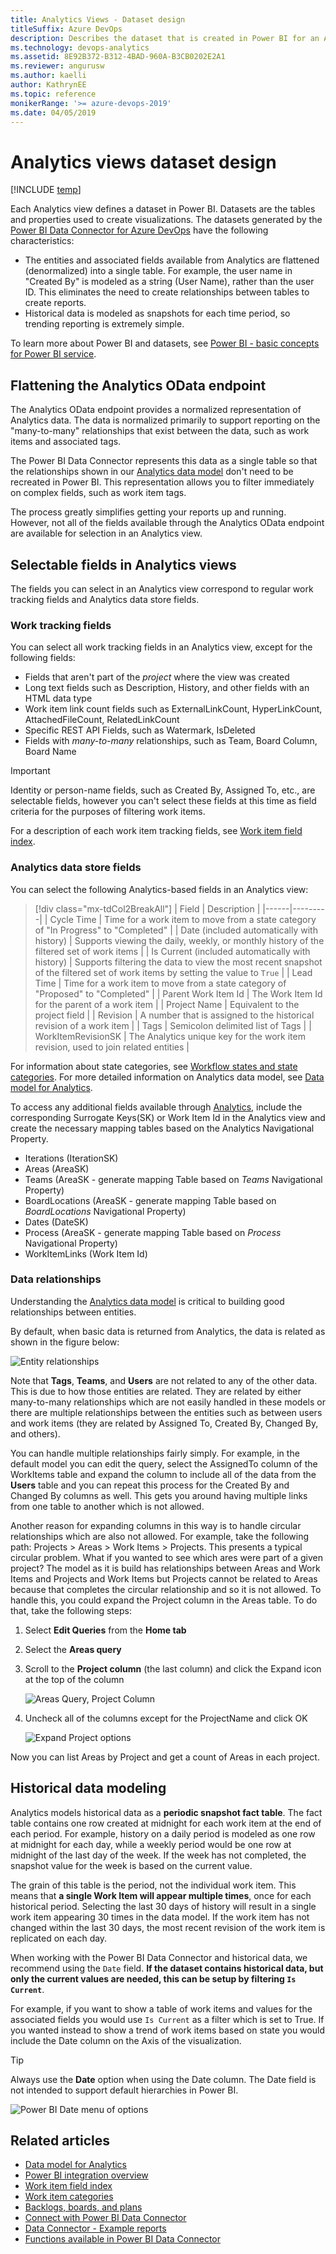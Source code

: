 ```yaml
---
title: Analytics Views - Dataset design
titleSuffix: Azure DevOps
description: Describes the dataset that is created in Power BI for an Analytics View 
ms.technology: devops-analytics
ms.assetid: 8E92B372-B312-4BAD-960A-B3CB0202E2A1  
ms.reviewer: angurusw
ms.author: kaelli
author: KathrynEE
ms.topic: reference
monikerRange: '>= azure-devops-2019'
ms.date: 04/05/2019
---
```


# Analytics views dataset design

[!INCLUDE [temp](../includes/version-azure-devops.md)]

Each Analytics view defines a dataset in Power BI. Datasets are the tables and properties used to create visualizations. The datasets generated by the [Power BI Data Connector for Azure DevOps](data-connector-connect.md) have the following characteristics:

- The entities and associated fields available from Analytics are flattened (denormalized) into a single table. For example, the user name in "Created By" is modeled as a string (User Name), rather than the user ID. This eliminates the need to create relationships between tables to create reports.
- Historical data is modeled as snapshots for each time period, so trending reporting is extremely simple.

To learn more about Power BI and datasets, see [Power BI - basic concepts for Power BI service](/power-bi/service-basic-concepts).

## Flattening the Analytics OData endpoint

The Analytics OData endpoint provides a normalized representation of Analytics data. The data is normalized primarily to support reporting on the "many-to-many" relationships that exist between the data, such as work items and associated tags.

The Power BI Data Connector represents this data as a single table so that the relationships shown in our [Analytics data model](../extend-analytics/data-model-analytics-service.md) don't need to be recreated in Power BI. This representation allows you to filter immediately on complex fields, such as work item tags.

The process greatly simplifies getting your reports up and running. However, not all of the fields available through the Analytics OData endpoint are available for selection in an Analytics view.

## Selectable fields in Analytics views

The fields you can select in an Analytics view correspond to regular work tracking fields and Analytics data store fields.

### Work tracking fields

You can select all work tracking fields in an Analytics view, except for the following fields:

- Fields that aren't part of the _project_ where the view was created
- Long text fields such as Description, History, and other fields with an HTML data type
- Work item link count fields such as ExternalLinkCount, HyperLinkCount, AttachedFileCount, RelatedLinkCount
- Specific REST API Fields, such as Watermark, IsDeleted
- Fields with _many-to-many_ relationships, such as Team, Board Column, Board Name

<!--- to my knowledge, Team isn't a field defined out-of-the-box -->

> [!IMPORTANT]  
> Identity or person-name fields, such as Created By, Assigned To, etc., are selectable fields, however you can't select these fields at this time as field criteria for the purposes of filtering work items.

For a description of each work item tracking fields, see [Work item field index](../../boards/work-items/guidance/work-item-field.md).

### Analytics data store fields

You can select the following Analytics-based fields in an Analytics view:

> [!div class="mx-tdCol2BreakAll"]
> | Field | Description |
> |------|---------|
> | Cycle Time | Time for a work item to move from a state category of "In Progress" to "Completed" |
> | Date (included automatically with history) | Supports viewing the daily, weekly, or monthly history of the filtered set of work items |
> | Is Current (included automatically with history) | Supports filtering the data to view the most recent snapshot of the filtered set of work items by setting the value to `True` |
> | Lead Time | Time for a work item to move from a state category of "Proposed" to "Completed" |
> | Parent Work Item Id | The Work Item Id for the parent of a work item |
> | Project Name | Equivalent to the project field |
> | Revision | A number that is assigned to the historical revision of a work item |
> | Tags | Semicolon delimited list of Tags |
> | WorkItemRevisionSK | The Analytics unique key for the work item revision, used to join related entities |

For information about state categories, see [Workflow states and state categories](/azure/devops/boards/work-items/workflow-and-state-categories). For more detailed information on Analytics data model, see [Data model for Analytics](../extend-analytics/data-model-analytics-service.md).

To access any additional fields available through [Analytics](../extend-analytics/analytics-metadata.md), include the corresponding Surrogate Keys(SK) or Work Item Id in the Analytics view and create the necessary mapping tables based on the Analytics Navigational Property.

- Iterations (IterationSK)
- Areas (AreaSK)
- Teams (AreaSK - generate mapping Table based on _Teams_ Navigational Property)
- BoardLocations (AreaSK - generate mapping Table based on _BoardLocations_ Navigational Property)
- Dates (DateSK)
- Process (AreaSK - generate mapping Table based on _Process_ Navigational Property)
- WorkItemLinks (Work Item Id)

### Data relationships

Understanding the [Analytics data model](../extend-analytics/data-model-analytics-service.md) is critical to building good relationships between entities.

By default, when basic data is returned from Analytics, the data is related as shown in the figure below:

![Entity relationships](media/pbi-relationships.png)

Note that **Tags**, **Teams**, and **Users** are not related to any of the other data. This is due to how those entities
are related. They are related by either many-to-many relationships which are not easily handled in these models or
there are multiple relationships between the entities such as between users and work items (they are related by Assigned To,
Created By, Changed By, and others).

You can handle multiple relationships fairly simply. For example, in the default model you can edit the query, select the
AssignedTo column of the WorkItems table and expand the column to include all of the data from the **Users** table and you can repeat
this process for the Created By and Changed By columns as well. This gets you around having multiple links from one table to another
which is not allowed.

Another reason for expanding columns in this way is to handle circular relationships which are also not allowed. For example,
take the following path: Projects > Areas > Work Items > Projects. This presents a typical circular problem. What if you
wanted to see which ares were part of a given project? The model as it is build has relationships between Areas and Work Items and
Projects and Work Items but Projects cannot be related to Areas because that completes the circular relationship and so it is
not allowed. To handle this, you could expand the Project column in the Areas table. To do that, take the following steps:

1.  Select **Edit Queries** from the **Home tab**
2.  Select the **Areas query**
3.  Scroll to the **Project column** (the last column) and click the Expand icon at the top of the column

    ![Areas Query, Project Column](media/pbi-relationships-2.png)

4.  Uncheck all of the columns except for the ProjectName and click OK

    ![Expand Project options](media/pbi-relationships-3.png)

Now you can list Areas by Project and get a count of Areas in each project.

## Historical data modeling

Analytics models historical data as a **periodic snapshot fact table**. The fact table contains one row created at midnight for each work item at the end of each period. For example, history on a daily period is modeled as one row at midnight for each day, while a weekly period would be one row at midnight of the last day of the week. If the week has not completed, the snapshot value for the week is based on the current value.

The grain of this table is the period, not the individual work item. This means that **a single Work Item will appear multiple times**, once for each historical period. Selecting the last 30 days of history will result in a single work item appearing 30 times in the data model. If the work item has not changed within the last 30 days, the most recent revision of the work item is replicated on each day.

When working with the Power BI Data Connector and historical data, we recommend using the `Date` field. **If the dataset contains historical data, but only the current values are needed, this can be setup by filtering `Is Current`**.

For example, if you want to show a table of work items and values for the associated fields you would use `Is Current` as a filter which is set to True. If you wanted instead to show a trend of work items based on state you would include the Date column on the Axis of the visualization.

> [!TIP]  
> Always use the **Date** option when using the Date column. The Date field is not intended to support default hierarchies in Power BI.

![Power BI Date menu of options](./media/data-connector-date.png)

## Related articles

- [Data model for Analytics](../extend-analytics/data-model-analytics-service.md)
- [Power BI integration overview](overview.md)
- [Work item field index](../../boards/work-items/guidance/work-item-field.md)
- [Work item categories](../../reference/xml/use-categories-to-group-work-item-types.md)
- [Backlogs, boards, and plans](../../boards/backlogs/backlogs-boards-plans.md)
- [Connect with Power BI Data Connector](./data-connector-connect.md)
- [Data Connector - Example reports](./data-connector-examples.md)
- [Functions available in Power BI Data Connector](data-connector-functions.md)
